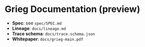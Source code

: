 # Grieg Documentation (preview)

- **Spec**: see `spec/SPEC.md`
- **Lineage**: `docs/lineage.md`
- **Trace schema**: `docs/trace.schema.json`
- **Whitepaper**: `docs/grieg-main.pdf`
